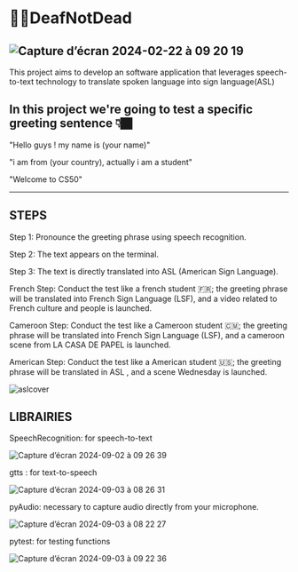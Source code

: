 # 🤟🏽DeafNotDead

![Capture d’écran 2024-02-22 à 09 20 19](https://github.com/user-attachments/assets/85d86f53-c233-46d3-8545-f61d22bf4bc6)
------------------------------------------------

This project aims to develop an  software application that leverages speech-to-text technology to translate spoken language into sign language(ASL)

In this project we're going to test a specific greeting sentence 👇🏿
-------------------------------------------------------------------
"Hello guys ! my name is (your name)"

"i am from (your country), actually i am a student"

"Welcome to CS50"

--------------------------------------------------------------------

STEPS
------

Step 1: Pronounce the greeting phrase using speech recognition.

Step 2: The text appears on the terminal.

Step 3: The text is directly translated into ASL (American Sign Language).

French Step: Conduct the test like a french student 🇫🇷; the greeting phrase will be translated into French Sign Language (LSF), and a video related to French culture and people is launched.

Cameroon Step: Conduct the test like a Cameroon student 🇨🇲; the greeting phrase will be translated into French Sign Language (LSF), and a cameroon scene from  LA CASA DE PAPEL is launched.

American Step: Conduct the test like a American student 🇺🇸; the greeting phrase will be translated in ASL , and a scene Wednesday is launched.


![aslcover](https://github.com/user-attachments/assets/d2283f22-e8c4-4ee9-8202-0f9db4cc9c64)

LIBRAIRIES
-----------

SpeechRecognition: for speech-to-text

![Capture d’écran 2024-09-02 à 09 26 39](https://github.com/user-attachments/assets/cfbd0a79-ab86-4a0f-9ac5-a99561c67a8a)


gtts : for text-to-speech 

![Capture d’écran 2024-09-03 à 08 26 31](https://github.com/user-attachments/assets/cc2f27a4-ea20-4a85-9edb-07cd09285e26)


pyAudio: necessary to capture audio directly from your microphone.


![Capture d’écran 2024-09-03 à 08 22 27](https://github.com/user-attachments/assets/5d17e178-185a-44ff-8924-d5ab9d793463)

pytest: for testing functions

![Capture d’écran 2024-09-03 à 09 22 36](https://github.com/user-attachments/assets/f0f19237-c157-46af-82fa-fbf372e6ff47)
